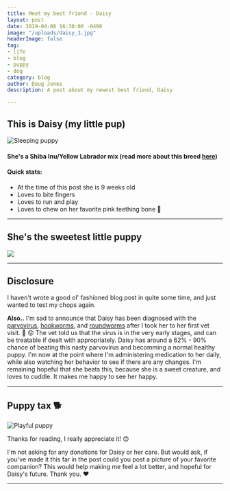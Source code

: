 ```yaml
---
title: Meet my best friend - Daisy
layout: post
date: 2019-04-06 16:30:00 -0400
image: "/uploads/daisy_1.jpg"
headerImage: false
tag:
- life
- blog
- puppy
- dog
category: blog
author: Doug Jones
description: A post about my newest best friend, Daisy

---
```

## This is Daisy (my little pup)

![Sleeping puppy](https://i.imgur.com/uELjEtu.jpg "Daisy")

#### She's a Shiba Inu/Yellow Labrador mix (read more about this breed [here](https://shibainuhq.com/shiba-inu-lab-mix/))

#### Quick stats:

* At the time of this post she is 9 weeks old
* Loves to bite fingers
* Loves to run and play 
* Loves to chew on her favorite pink teething bone :meat_on_bone:

***

## She's the sweetest little puppy

![](https://media.giphy.com/media/XzYGfeDK1iljNLiHPK/giphy.gif)

***

## Disclosure

I haven't wrote a good ol' fashioned blog post in quite some time, and just wanted to test my chops again.

**Also..** I'm sad to announce that Daisy has been diagnosed with the [parvovirus](http://urlsec.io/\~https://www.akc.org/expert-advice/health/what-every-puppy-owner-needs-to-know-about-parvo-in-puppies/ "Read more about the Parvovirus in puppies here"), [hookworms](http://urlsec.io/\~https://www.akc.org/expert-advice/health/understanding-hookworms-in-dogs/ "Read more about hookworms in dogs here"), and [roundworms](http://urlsec.io/\~https://www.akc.org/expert-advice/health/roundworms-in-dogs-symptoms-treatment-and-prevention/ "Read more about roundworms in dogs here") after I took her to her first vet visit. :triumph: :worried: The vet told us that the virus is in the very early stages, and can be treatable if dealt with appropriately. Daisy has around a 62% - 90% chance of beating this nasty parvovirus and becomming a normal healthy puppy. I'm now at the point where I'm administering medication to her daily, while also watching her behavior to see if there are any changes. I'm remaining hopeful that she beats this, because she is a sweet creature, and loves to cuddle. It makes me happy to see her happy.

***

##  Puppy tax :dog2:

![Playful puppy](https://i.imgur.com/2czquUF.jpg "Daisy")

Thanks for reading, I really appreciate it! :blush:

I'm not asking for any donations for Daisy or her care. But would ask, if you've made it this far in the post could you post a picture of your favorite companion? This would help making me feel a lot better, and hopeful for Daisy's future. Thank you. :heart:

***